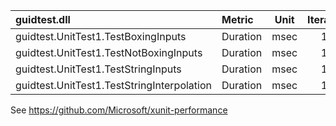  guidtest.dll                               | Metric   | Unit | Iterations | Average | STDEV.S |   Min |   Max
:------------------------------------------ |:-------- |:----:|:----------:| -------:| -------:| -----:| -----:
 guidtest.UnitTest1.TestBoxingInputs        | Duration | msec |    100     |   3.259 |   0.344 | 2.776 | 4.703
 guidtest.UnitTest1.TestNotBoxingInputs     | Duration | msec |    100     |   0.067 |   0.011 | 0.061 | 0.146
 guidtest.UnitTest1.TestStringInputs        | Duration | msec |    100     |   0.531 |   0.181 | 0.340 | 1.124
 guidtest.UnitTest1.TestStringInterpolation | Duration | msec |    100     |   0.492 |   0.150 | 0.327 | 1.032


See
https://github.com/Microsoft/xunit-performance
